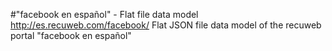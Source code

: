 #"facebook en español" - Flat file data model
http://es.recuweb.com/facebook/
Flat JSON file data model of the recuweb portal "facebook en español"
